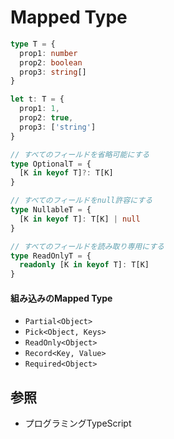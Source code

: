 # Mapped Type

```ts
type T = {
  prop1: number
  prop2: boolean
  prop3: string[]
}

let t: T = {
  prop1: 1,
  prop2: true,
  prop3: ['string']
}

// すべてのフィールドを省略可能にする
type OptionalT = {
  [K in keyof T]?: T[K]
}

// すべてのフィールドをnull許容にする
type NullableT = {
  [K in keyof T]: T[K] | null
}

// すべてのフィールドを読み取り専用にする
type ReadOnlyT = {
  readonly [K in keyof T]: T[K]
}
```

#### 組み込みのMapped Type
- `Partial<Object>`
- `Pick<Object, Keys>`
- `ReadOnly<Object>`
- `Record<Key, Value>`
- `Required<Object>`

## 参照
- プログラミングTypeScript
